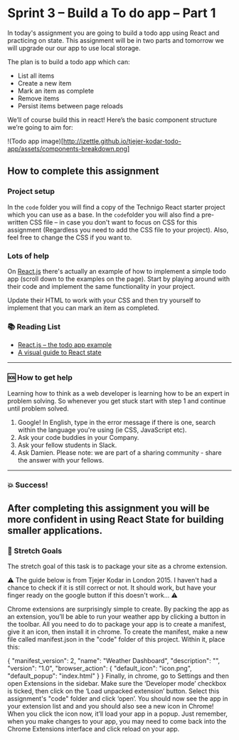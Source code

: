 # Sprint 3 – Build a To do app – Part 1

In today's assignment you are going to build a todo app using React and practicing on state. This assignment will be in two parts and tomorrow we will upgrade our our app to use local storage. 

The plan is to build a todo app which can:

* List all items
* Create a new item
* Mark an item as complete
* Remove items
* Persist items between page reloads

We’ll of course build this in react! Here’s the basic component structure we’re going to aim for:

!(Todo app image)[http://izettle.github.io/tjejer-kodar-todo-app/assets/components-breakdown.png]

## How to complete this assignment

### Project setup

In the `code` folder you will find a copy of the Technigo React starter project which you can use as a base. In the `code`folder you will also find a pre-written CSS file – in case you don't want to focus on CSS for this assignment (Regardless you need to add the CSS file to your project). Also, feel free to change the CSS if you want to. 

### Lots of help

On [React.js](https://reactjs.org/) there's actually an example of how to implement a simple todo app (scroll down to the examples on the page). Start by playing around with their code and implement the same functionality in your project. 

Update their HTML to work with your CSS and then try yourself to implement that you can mark an item as completed. 

### :books: Reading List

* [React.js – the todo app example](https://reactjs.org/)
* [A visual guide to React state](https://daveceddia.com/visual-guide-to-state-in-react/)

---

### :sos: How to get help
Learning how to think as a web developer is learning how to be an expert in problem solving. So whenever you get stuck start with step 1 and continue until problem solved.

1. Google! In English, type in the error message if there is one, search within the language you're using (ie CSS, JavaScript etc).
2. Ask your code buddies in your Company.
3. Ask your fellow students in Slack.
4. Ask Damien. Please note: we are part of a sharing community - share the answer with your fellows.

---

### :boom: Success!

After completing this assignment you will be more confident in using React State for building smaller applications. 
---

### :runner: Stretch Goals

The stretch goal of this task is to package your site as a chrome extension.

⚠️ The guide below is from Tjejer Kodar in London 2015. I haven't had a chance to check if it is still correct or not. It should work, but have your finger ready on the google button if this doesn't work... ⚠️

Chrome extensions are surprisingly simple to create. By packing the app as an extension, you’ll be able to run your weather app by clicking a button in the toolbar. All you need to do to package your app is to create a manifest, give it an icon, then install it in chrome. To create the manifest, make a new file called manifest.json in the "code" folder of this project. Within it, place this:

{
  "manifest_version": 2,
  "name": "Weather Dashboard",
  "description": "",
  "version": "1.0",
  "browser_action": {
    "default_icon": "icon.png",
    "default_popup": "index.html"
  }
}
Finally, in chrome, go to Settings and then open Extensions in the sidebar. Make sure the ‘Developer mode’ checkbox is ticked, then click on the ‘Load unpacked extension’ button. Select this assignment's "code" folder and click ‘open’. You should now see the app in your extension list and and you should also see a new icon in Chrome! When you click the icon now, it’ll load your app in a popup. Just remember, when you make changes to your app, you may need to come back into the Chrome Extensions interface and click reload on your app.
